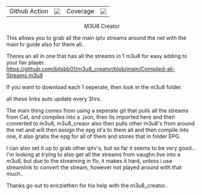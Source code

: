<table>
    <tr>
        <td>Github Action</td>
        <td><img src='https://github.com/ericziethen/ez-m3u8-creator/workflows/CI/badge.svg'></td>
        <td>Coverage</td>
        <td><img src='https://codecov.io/gh/ericziethen/ez-m3u8-creator/branch/master/graph/badge.svg'></td>
    </tr>
</table>



<center><bold> M3U8 Creator </center></bold>

This allows you to grab all the main iptv streams around the net with the main tv guide also for them all.. 

Theres an all in one that has all the streams in 1 m3u8 for easy adding to your fav player.
https://github.com/bitsbb01/m3u8_creator/blob/main/Compiled-all-Streams.m3u8

If you want to download each 1 seperate, then look in the m3u8 folder.

all these links auto update every 3hrs. 



The main thing comes from using a seperate git that pulls all the streams from Cat, and compiles into a .json, then its imported here and then converted to m3u8, m3u8_creaor also then pulls other m3u8's from around the net and will then assign the epg id's to them all and then compile into one, it also grabs the epg for all of them and stores that in folder EPG.


I can also set it up to grab other iptv's, but so far it seems to be very good... 
I'm looking at trying to also get all the streams from vaughn.live into a m3u8, but due to the streaming in flv, it makes it hard, unless i use streamlink to convert the stream, however not played around with that much..


Thanks go out to ericziethen for his help with the m3u8_creator.. 
